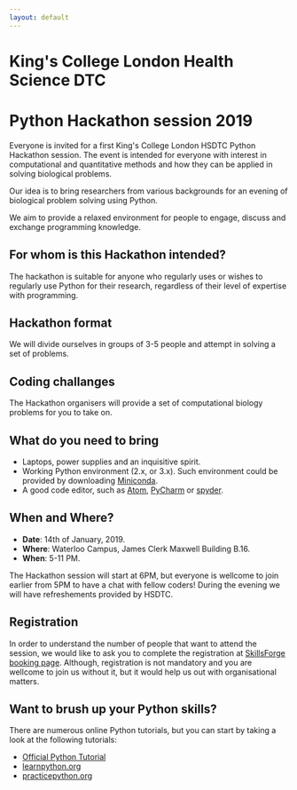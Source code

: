 ```yaml
---
layout: default
---
```


# King's College London Health Science DTC

# Python Hackathon session 2019

Everyone is invited for a first King's College London HSDTC Python Hackathon session. The event is intended for everyone with interest in computational and quantitative methods and how they can be applied in solving biological problems.

Our idea is to bring researchers from various backgrounds for an evening of biological problem solving using Python.

We aim to provide a relaxed environment for people to engage, discuss and exchange programming knowledge.

## For whom is this Hackathon intended?

The hackathon is suitable for anyone who regularly uses or wishes to regularly use Python for their research, regardless of their level of expertise with programming.

## Hackathon format

We will divide ourselves in groups of 3-5 people and attempt in solving a set of problems.

## Coding challanges

The Hackathon organisers will provide a set of computational biology problems for you to take on.

## What do you need to bring

- Laptops, power supplies and an inquisitive spirit.
- Working Python environment (2.x, or 3.x). Such environment could be provided by downloading [Miniconda](https://conda.io/miniconda.html).
- A good code editor, such as [Atom](https://atom.io/), [PyCharm](https://www.jetbrains.com/pycharm/download/) or [spyder](https://www.spyder-ide.org/).

## When and Where?

- __Date__: 14th of January, 2019.
- __Where__: Waterloo Campus, James Clerk Maxwell Building B.16.
- __When__: 5-11 PM.

The Hackathon session will start at 6PM, but everyone is wellcome to join earlier from 5PM to have a chat with fellow coders! During the evening we will have refreshements provided by HSDTC.

## Registration

In order to understand the number of people that want to attend the session, we would like to ask you to complete the registration at [SkillsForge booking page](https://training.kcl.ac.uk/kcl/#he/dev/eventDetails,;em,providerCode=HSDTC,providerOrgAlias=kcl,number=61). Although, registration is not mandatory and you are wellcome to join us without it, but it would help us out with organisational matters.

## Want to brush up your Python skills?

There are numerous online Python tutorials, but you can start by taking a look at the following tutorials:

- [Official Python Tutorial](https://docs.python.org/3/tutorial/index.html)
- [learnpython.org](https://www.learnpython.org/)
- [practicepython.org](https://www.practicepython.org/)
